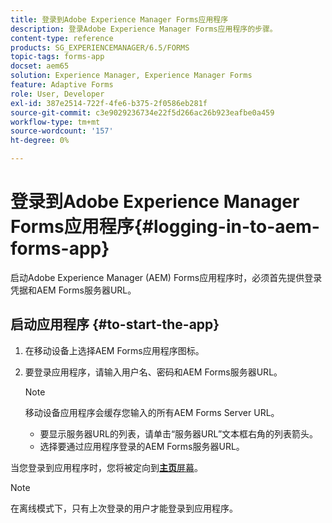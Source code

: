 ```yaml
---
title: 登录到Adobe Experience Manager Forms应用程序
description: 登录Adobe Experience Manager Forms应用程序的步骤。
content-type: reference
products: SG_EXPERIENCEMANAGER/6.5/FORMS
topic-tags: forms-app
docset: aem65
solution: Experience Manager, Experience Manager Forms
feature: Adaptive Forms
role: User, Developer
exl-id: 387e2514-722f-4fe6-b375-2f0586eb281f
source-git-commit: c3e9029236734e22f5d266ac26b923eafbe0a459
workflow-type: tm+mt
source-wordcount: '157'
ht-degree: 0%

---
```


# 登录到Adobe Experience Manager Forms应用程序{#logging-in-to-aem-forms-app}

启动Adobe Experience Manager (AEM) Forms应用程序时，必须首先提供登录凭据和AEM Forms服务器URL。

## 启动应用程序 {#to-start-the-app}

1. 在移动设备上选择AEM Forms应用程序图标。
1. 要登录应用程序，请输入用户名、密码和AEM Forms服务器URL。

   >[!NOTE]
   >
   >移动设备应用程序会缓存您输入的所有AEM Forms Server URL。
   >
   >    * 要显示服务器URL的列表，请单击“服务器URL”文本框右角的列表箭头。
   >    * 选择要通过应用程序登录的AEM Forms服务器URL。

当您登录到应用程序时，您将被定向到&#x200B;[**主页**&#x200B;屏幕](../../forms/using/home-screen.md)。

>[!NOTE]
>
>在离线模式下，只有上次登录的用户才能登录到应用程序。
